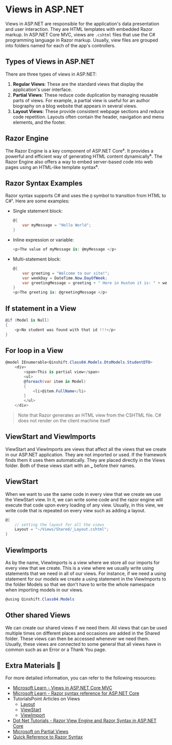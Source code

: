 # Views in ASP.NET

Views in ASP.NET are responsible for the application's data presentation and user interaction. They are HTML templates with embedded Razor markup. In ASP.NET Core MVC, views are `.cshtml` files that use the C# programming language in Razor markup. Usually, view files are grouped into folders named for each of the app's controllers.

## Types of Views in ASP.NET

There are three types of views in ASP.NET:

1. **Regular Views**: These are the standard views that display the application's user interface.
2. **Partial Views**: These reduce code duplication by managing reusable parts of views. For example, a partial view is useful for an author biography on a blog website that appears in several views.
3. **Layout Views**: These provide consistent webpage sections and reduce code repetition. Layouts often contain the header, navigation and menu elements, and the footer.

## Razor Engine

The Razor Engine is a key component of ASP.NET Core⁶. It provides a powerful and efficient way of generating HTML content dynamically⁶. The Razor Engine also offers a way to embed server-based code into web pages using an HTML-like template syntax⁶.

## Razor Syntax Examples

Razor syntax supports C# and uses the `@` symbol to transition from HTML to C#¹. Here are some examples:

- Single statement block:
    ```csharp
    @{
        var myMessage = "Hello World";
    }
    ```
- Inline expression or variable:
    ```csharp
    <p>The value of myMessage is: @myMessage </p>
    ```
- Multi-statement block:
    ```csharp
    @{
        var greeting = "Welcome to our site!";
        var weekDay = DateTime.Now.DayOfWeek;
        var greetingMessage = greeting + " Here in Huston it is: " + weekDay;
    }
    <p>The greeting is: @greetingMessage </p>
    ```
## If statement in a View

```csharp cshtml
@if (Model is Null)
{
    <p>No student was found with that id !!!</p>
}
```

## For loop in a View

```csharp cshtml
@model IEnumerable<Qinshift.Class04.Models.DtoModels.StudentDTO>
	<div>
		<span>This is partial view</span>
		<ul>
		@foreach(var item in Model)
		{
			<li>@item.FullName</li>
		}
		</ul>
	</div>
```
	
> Note that Razor generates an HTML view from the CSHTML file. C# does not render on the client machine itself

## ViewStart and ViewImports

ViewStart and ViewImports are views that affect all the views that we create in our ASP.NET application. They are not imported or used. If the framework finds them it uses them automatically. They are placed directly in the Views folder. Both of these views start with an **\_** before their names.

## ViewStart

When we want to use the same code in every view that we create we use the ViewStart view. In it, we can write some code and the razor engine will execute that code upon every loading of any view. Usually, in this view, we write code that is repeated on every view such as adding a layout.

```csharp cshtml
@{
    // setting the layout for all the views
    Layout = "~/Views/Shared/_Layout.cshtml";
}
```

## ViewImports

As by the name, ViewImports is a view where we store all our imports for every view that we create. This is a view where we usually write using statements that we need in all of our views. For instance, if we need a using statement for our models we create a using statement in the ViewImports to the folder Models so that we don't have to write the whole namespace when importing models in our views.

```csharp cshtml
@using Qinshift.Class04.Models
```

## Other shared Views

We can create our shared views if we need them. All views that can be used multiple times on different places and occasions are added in the Shared folder. These views can then be accessed whenever we need them. Usually, these views are connected to some general that all views have in common such as an Error or a Thank You page.

	
## Extra Materials 📘

For more detailed information, you can refer to the following resources:

- [Microsoft Learn - Views in ASP.NET Core MVC](^10^)
- [Microsoft Learn - Razor syntax reference for ASP.NET Core](^1^)
- TutorialsPoint Articles on Views
  - [Layout](https://www.tutorialspoint.com/asp.net_core/asp.net_core_razor_layout_views.htm)
  - [ViewStart](https://www.tutorialspoint.com/asp.net_core/asp.net_core_razor_view_start.htm)
  - [ViewImport](https://www.tutorialspoint.com/asp.net_core/asp.net_core_razor_view_import.htm)
- [Dot Net Tutorials - Razor View Engine and Razor Syntax in ASP.NET Core](^6^)
- [Microsoft on Partial Views](https://docs.microsoft.com/en-us/aspnet/core/mvc/views/partial?view=aspnetcore-2.1)
- [Quick Reference to Razor Syntax](https://haacked.com/archive/2011/01/06/razor-syntax-quick-reference.aspx/)
